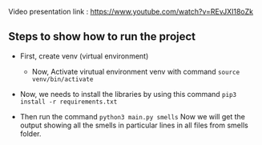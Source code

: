 
Video presentation link : https://www.youtube.com/watch?v=REvJXI18oZk

## Steps to show how to run the project
* First, create venv (virtual environment)
	*	Now, Activate virutual environment venv with command
		  `source venv/bin/activate`
* Now, we needs to install the libraries by using this command `pip3 install -r requirements.txt`

* Then run the command `python3 main.py smells` 
Now we will get the output showing all the smells in particular lines in all files from smells folder.
